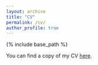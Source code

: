 ```yaml
---
layout: archive
title: "CV"
permalink: /cv/
author_profile: true
---
```


{% include base_path %}

You can find a copy of my CV [here](https://drive.google.com/file/d/1CRhV99sOMHZwr86EtaQPnJDc1QVkClFC/view?usp=sharing).
